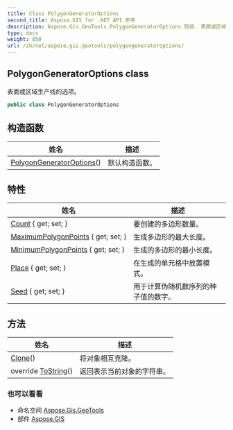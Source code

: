 ```yaml
---
title: Class PolygonGeneratorOptions
second_title: Aspose.GIS for .NET API 参考
description: Aspose.Gis.GeoTools.PolygonGeneratorOptions 班级. 表面或区域生产线的选项
type: docs
weight: 850
url: /zh/net/aspose.gis.geotools/polygongeneratoroptions/
---
```

## PolygonGeneratorOptions class

表面或区域生产线的选项。

```csharp
public class PolygonGeneratorOptions
```

## 构造函数

| 姓名 | 描述 |
| --- | --- |
| [PolygonGeneratorOptions](polygongeneratoroptions/)() | 默认构造函数。 |

## 特性

| 姓名 | 描述 |
| --- | --- |
| [Count](../../aspose.gis.geotools/polygongeneratoroptions/count/) { get; set; } | 要创建的多边形数量。 |
| [MaximumPolygonPoints](../../aspose.gis.geotools/polygongeneratoroptions/maximumpolygonpoints/) { get; set; } | 生成多边形的最大长度。 |
| [MinimumPolygonPoints](../../aspose.gis.geotools/polygongeneratoroptions/minimumpolygonpoints/) { get; set; } | 生成的多边形的最小长度。 |
| [Place](../../aspose.gis.geotools/polygongeneratoroptions/place/) { get; set; } | 在生成的单元格中放置模式。 |
| [Seed](../../aspose.gis.geotools/polygongeneratoroptions/seed/) { get; set; } | 用于计算伪随机数序列的种子值的数字。 |

## 方法

| 姓名 | 描述 |
| --- | --- |
| [Clone](../../aspose.gis.geotools/polygongeneratoroptions/clone/)() | 将对象相互克隆。 |
| override [ToString](../../aspose.gis.geotools/polygongeneratoroptions/tostring/)() | 返回表示当前对象的字符串。 |

### 也可以看看

* 命名空间 [Aspose.Gis.GeoTools](../../aspose.gis.geotools/)
* 部件 [Aspose.GIS](../../)


